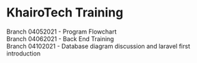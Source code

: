 # KhairoTech Training
Branch 04052021 - Program Flowchart  
Branch 04062021 - Back End Training  
Branch 04102021 - Database diagram discussion and laravel first introduction
